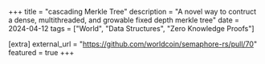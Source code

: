 +++
title = "cascading Merkle Tree"
description = "A novel way to contruct a dense, multithreaded, and growable fixed depth merkle tree"
date = 2024-04-12
tags = ["World", "Data Structures", "Zero Knowledge Proofs"]

[extra]
external_url = "https://github.com/worldcoin/semaphore-rs/pull/70"
featured = true
+++
